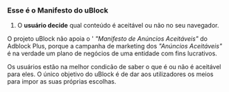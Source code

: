 ### Esse é o Manifesto do uBlock

1. O **usuário decide** qual conteúdo é aceitável ou não no seu navegador.

O projeto uBlock não apoia o ' _"Manifesto de Anúncios Aceitáveis"_ do Adblock Plus,
porque a campanha de marketing dos  _"Anúncios Aceitáveis"_ é na verdade um plano de negócios
de uma entidade com fins lucrativos.

Os usuários estão na melhor condicão de saber o que é ou não é aceitável para eles. 
O único objetivo do uBlock é de dar aos utilizadores os meios para impor as suas próprias escolhas.
